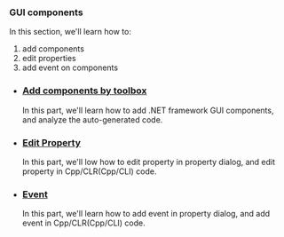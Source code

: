 ### GUI components

In this section, we'll learn how to:
1. add components
2. edit properties
3. add event on components

* ### [Add components by toolbox](/doc/Ch5/5-1.md)
    In this part, we'll learn how to add .NET framework GUI components, and analyze the auto-generated code.

* ### [Edit Property](/doc/Ch5/5-2.md)
    In this part, we'll low how to edit property in property dialog, and edit property in Cpp/CLR(Cpp/CLI) code.

* ### [Event](/doc/Ch5/5-3.md)
    In this part, we'll learn how to add event in property dialog, and add event in Cpp/CLR(Cpp/CLI) code.